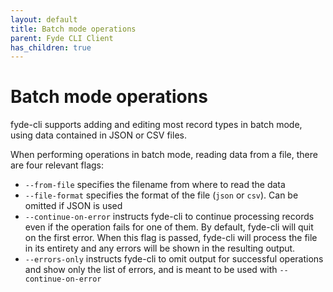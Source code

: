 ```yaml
---
layout: default
title: Batch mode operations
parent: Fyde CLI Client
has_children: true
---
```


# Batch mode operations

fyde-cli supports adding and editing most record types in batch mode, using data contained in JSON or CSV files.

When performing operations in batch mode, reading data from a file, there are four relevant flags:

 - `--from-file` specifies the filename from where to read the data
 - `--file-format` specifies the format of the file (`json` or `csv`). Can be omitted if JSON is used
 - `--continue-on-error` instructs fyde-cli to continue processing records even if the operation fails for one of them. By default, fyde-cli will quit on the first error. When this flag is passed, fyde-cli will process the file in its entirety and any errors will be shown in the resulting output.
 - `--errors-only` instructs fyde-cli to omit output for successful operations and show only the list of errors, and is meant to be used with `--continue-on-error`